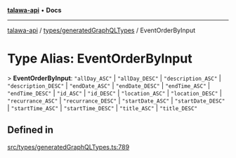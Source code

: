 [**talawa-api**](../../../README.md) • **Docs**

***

[talawa-api](../../../modules.md) / [types/generatedGraphQLTypes](../README.md) / EventOrderByInput

# Type Alias: EventOrderByInput

\> **EventOrderByInput**: `"allDay_ASC"` \| `"allDay_DESC"` \| `"description_ASC"` \| `"description_DESC"` \| `"endDate_ASC"` \| `"endDate_DESC"` \| `"endTime_ASC"` \| `"endTime_DESC"` \| `"id_ASC"` \| `"id_DESC"` \| `"location_ASC"` \| `"location_DESC"` \| `"recurrance_ASC"` \| `"recurrance_DESC"` \| `"startDate_ASC"` \| `"startDate_DESC"` \| `"startTime_ASC"` \| `"startTime_DESC"` \| `"title_ASC"` \| `"title_DESC"`

## Defined in

[src/types/generatedGraphQLTypes.ts:789](https://github.com/PalisadoesFoundation/talawa-api/blob/c952c7a3bfd4b8b910fbae10313f5402ade5a9d4/src/types/generatedGraphQLTypes.ts#L789)
